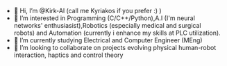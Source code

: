 - 👋 Hi, I’m @Kirk-Al (call me Kyriakos if you prefer :) )
- 👀 I’m interested in Programming (C/C++/Python),A.I (I'm neural networks' enthusiasist),Robotics (especially medical and surgical robots) and Automation (currently i enhance my skills at PLC utilization).
- 🌱 I’m currently studying Electrical and Computer Engineer (MEng)
- 💞️ I’m looking to collaborate on projects evolving physical human-robot interaction, haptics and control theory


<!---
Kirk-Al/Kirk-Al is a ✨ special ✨ repository because its `README.md` (this file) appears on your GitHub profile.
You can click the Preview link to take a look at your changes.
--->

